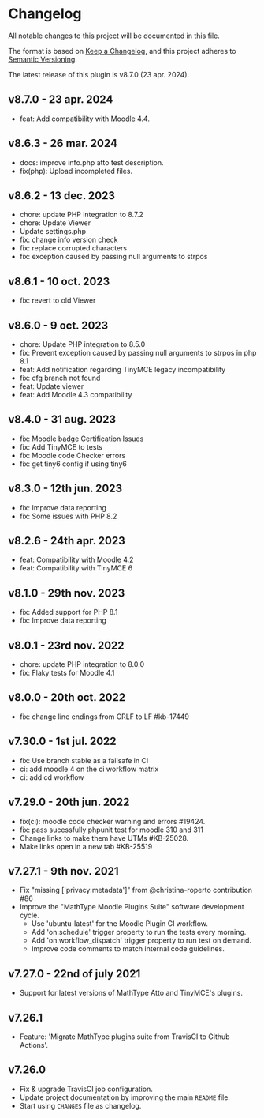 # Changelog

All notable changes to this project will be documented in this file.

The format is based on [Keep a Changelog](https://keepachangelog.com/en/1.0.0/),
and this project adheres to [Semantic Versioning](https://semver.org/spec/v2.0.0.html).

The latest release of this plugin is v8.7.0 (23 apr. 2024).

## v8.7.0 - 23 apr. 2024

- feat: Add compatibility with Moodle 4.4.

## v8.6.3 - 26 mar. 2024

- docs: improve info.php atto test description.
- fix(php): Upload incompleted files.

## v8.6.2 - 13 dec. 2023

- chore: update PHP integration to 8.7.2
- chore: Update Viewer
- Update settings.php
- fix: change info version check
- fix: replace corrupted characters
- fix: exception caused by passing null arguments to strpos

## v8.6.1 - 10 oct. 2023

- fix: revert to old Viewer

## v8.6.0 - 9 oct. 2023

- chore: Update PHP integration to 8.5.0
- fix: Prevent exception caused by passing null arguments to strpos in php 8.1
- feat: Add notification regarding TinyMCE legacy incompatibility
- fix: cfg branch not found
- feat: Update viewer
- feat: Add Moodle 4.3 compatibility

## v8.4.0 - 31 aug. 2023

- fix: Moodle badge Certification Issues
- fix: Add TinyMCE to tests
- fix: Moodle code Checker errors
- fix: get tiny6 config if using tiny6

## v8.3.0 - 12th jun. 2023

- fix: Improve data reporting
- fix: Some issues with PHP 8.2

## v8.2.6 - 24th apr. 2023

- feat: Compatibility with Moodle 4.2
- feat: Compatibility with TinyMCE 6

## v8.1.0 - 29th nov. 2023

- fix: Added support for PHP 8.1
- fix: Improve data reporting

## v8.0.1 - 23rd nov. 2022

- chore: update PHP integration to 8.0.0
- fix: Flaky tests for Moodle 4.1

## v8.0.0 - 20th oct. 2022

- fix: change line endings from CRLF to LF #kb-17449

## v7.30.0 - 1st jul. 2022

- fix: Use branch stable as a failsafe in CI
- ci: add moodle 4 on the ci workflow matrix
- ci: add cd workflow

## v7.29.0 - 20th jun. 2022

- fix(ci): moodle code checker warning and errors #19424.
- fix: pass sucessfully phpunit test for moodle 310 and 311
- Change links to make them have UTMs #KB-25028.
- Make links open in a new tab #KB-25519

## v7.27.1 - 9th nov. 2021

- Fix "missing ['privacy:metadata']" from @christina-roperto contribution #86
- Improve the "MathType Moodle Plugins Suite" software development cycle.
  - Use 'ubuntu-latest' for the Moodle Plugin CI workflow.
  - Add 'on:schedule' trigger property to run the tests every morning.
  - Add 'on:workflow_dispatch' trigger property to run test on demand.
  - Improve code comments to match internal code guidelines.

## v7.27.0 - 22nd of july 2021

- Support for latest versions of MathType Atto and TinyMCE's plugins.

## v7.26.1

- Feature: 'Migrate MathType plugins suite from TravisCI to Github Actions'.

## v7.26.0

- Fix & upgrade TravisCI job configuration.
- Update project documentation by improving the main `README` file.
- Start using `CHANGES` file as changelog.
